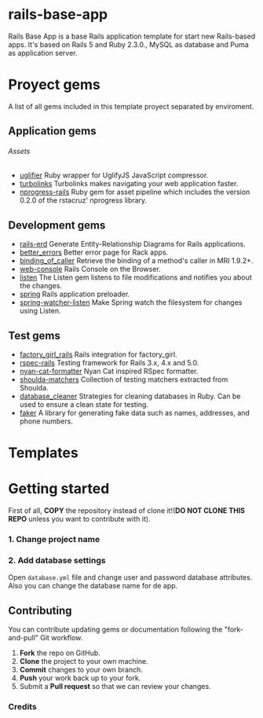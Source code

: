 # rails-base-app
Rails Base App is a base Rails application template for start new Rails-based apps. It's based on Rails 5 and Ruby 2.3.0., MySQL as database and Puma as application server.

# Proyect gems
A list of all gems included in this template proyect separated by enviroment.

## Application gems
###### Assets
* [uglifier](https://github.com/lautis/uglifier) Ruby wrapper for UglifyJS JavaScript compressor.
* [turbolinks](https://github.com/turbolinks/turbolinks) Turbolinks makes navigating your web application faster.
* [nprogress-rails](https://github.com/caarlos0/nprogress-rails) Ruby gem for asset pipeline which includes the version 0.2.0 of the rstacruz' nprogress library.


## Development gems
* [rails-erd](https://github.com/voormedia/rails-erd) Generate Entity-Relationship Diagrams for Rails applications.
* [better_errors](https://github.com/charliesome/better_errors) Better error page for Rack apps.
* [binding_of_caller](https://github.com/banister/binding_of_caller) Retrieve the binding of a method's caller in MRI 1.9.2+.
* [web-console](https://github.com/rails/web-console) Rails Console on the Browser.
* [listen](https://github.com/guard/listen) The Listen gem listens to file modifications and notifies you about the changes.
* [spring](https://github.com/rails/spring) Rails application preloader.
* [spring-watcher-listen](https://github.com/jonleighton/spring-watcher-listen) Make Spring watch the filesystem for changes using Listen.

## Test gems
* [factory_girl_rails](https://github.com/thoughtbot/factory_girl_rails) Rails integration for factory_girl.
* [rspec-rails](https://github.com/rspec/rspec-rails) Testing framework for Rails 3.x, 4.x and 5.0.
* [nyan-cat-formatter](https://github.com/mattsears/nyan-cat-formatter) Nyan Cat inspired RSpec formatter.
* [shoulda-matchers](https://github.com/thoughtbot/shoulda-matchers) Collection of testing matchers extracted from Shoulda.
* [database_cleaner](https://github.com/DatabaseCleaner/database_cleaner) Strategies for cleaning databases in Ruby. Can be used to ensure a clean state for testing.
* [faker](https://github.com/stympy/faker) A library for generating fake data such as names, addresses, and phone numbers.

# Templates


# Getting started
First of all, **COPY** the repository instead of clone it!(**DO NOT CLONE THIS REPO** unless you want to contribute with it).
### 1. Change project name

### 2. Add database settings
Open `database.yml` file and change user and password database attributes. Also you can change the database name for de app.

## Contributing
You can contribute updating gems or documentation following the "fork-and-pull" Git workflow.
1. **Fork** the repo on GitHub.<br>
2. **Clone** the project to your own machine.<br>
3. **Commit** changes to your own branch.<br>
4. **Push** your work back up to your fork.<br>
5. Submit a **Pull request** so that we can review your changes.


### Credits

